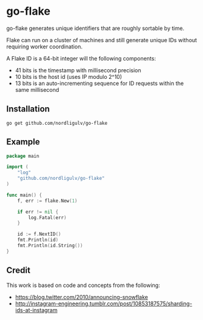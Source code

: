 go-flake
=====

go-flake generates unique identifiers that are roughly sortable by time. 

Flake can run on a cluster of machines and still generate unique IDs without 
requiring worker coordination.

A Flake ID is a 64-bit integer will the following components:
  - 41 bits is the timestamp with millisecond precision
  - 10 bits is the host id (uses IP modulo 2^10)
  - 13 bits is an auto-incrementing sequence for ID requests within the same millisecond

Installation
------------

```
go get github.com/nordligulv/go-flake
```


Example
-------

```go
package main

import (
	"log"
	"github.com/nordligulv/go-flake"
)

func main() {
	f, err := flake.New(1)

	if err != nil {
		log.Fatal(err)
	}

	id := f.NextID()
	fmt.Println(id)
	fmt.Println(id.String())
}
```


Credit
------

This work is based on code and concepts from the following:

  - https://blog.twitter.com/2010/announcing-snowflake
  - http://instagram-engineering.tumblr.com/post/10853187575/sharding-ids-at-instagram
